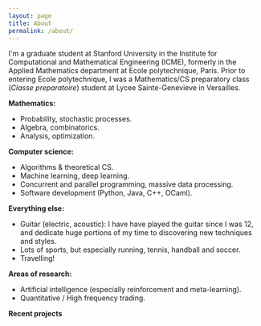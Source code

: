 ```yaml
---
layout: page
title: About
permalink: /about/
---
```


I'm a graduate student at Stanford University in the Institute for Computational and Mathematical Engineering (ICME), formerly in the Applied Mathematics department at Ecole polytechnique, Paris. Prior to entering Ecole polytechnique, I was a Mathematics/CS preparatory class (<i>Classe preparatoire</i>) student at Lycee Sainte-Genevieve in Versailles.

<b>Mathematics:</b>

- Probability, stochastic processes.
- Algebra, combinatorics.
- Analysis, optimization.

<b>Computer science:</b>

- Algorithms & theoretical CS.
- Machine learning, deep learning.
- Concurrent and parallel programming, massive data processing.
- Software development (Python, Java, C++, OCaml).

<b>Everything else:</b>

- Guitar (electric, acoustic): I have have played the guitar since I was 12, and dedicate huge portions of my time to discovering new techniques and styles.
- Lots of sports, but especially running, tennis, handball and soccer.
- Travelling!

<b>Areas of research:</b>

- Artificial intelligence (especially reinforcement and meta-learning).
- Quantitative / High frequency trading.

<b>Recent projects</b>

